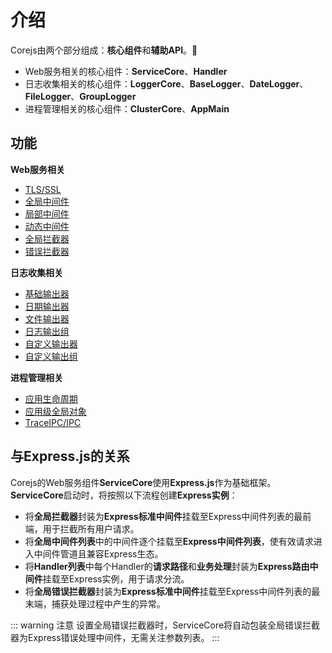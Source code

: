 # 介绍

Corejs由两个部分组成：**核心组件**和**辅助API**。

- Web服务相关的核心组件：**ServiceCore**、**Handler**
- 日志收集相关的核心组件：**LoggerCore**、**BaseLogger**、**DateLogger**、**FileLogger**、**GroupLogger**
- 进程管理相关的核心组件：**ClusterCore**、**AppMain**

## 功能

**Web服务相关**

- [TLS/SSL](/guide/web-service.html#tls-ssl)
- [全局中间件](/guide/web-service.html#全局中间件)
- [局部中间件](/guide/request-handler.html#中间件系统-2)
- [动态中间件](/guide/dynamic-middleware)
- [全局拦截器](/guide/web-service.html#全局拦截器)
- [错误拦截器](/guide/web-service.html#错误拦截器)

**日志收集相关**

- [基础输出器](/guide/logger-introduce.html#基础输出器)
- [日期输出器](/guide/logger-introduce.html#日期输出器)
- [文件输出器](/guide/logger-introduce.html#文件输出器)
- [日志输出组](/guide/logger-group-introduce.html)
- [自定义输出器](/guide/logger-customizing.html)
- [自定义输出组](/guide/logger-group-customizing.html)

**进程管理相关**

- [应用生命周期](/guide/cluster-manager.html#多进程模型)
- [应用级全局对象](/guide/cluster-manager.html#全局对象)
- [TraceIPC/IPC](/guide/cluster-manager.html#进程间通信)

## 与Express.js的关系

Corejs的Web服务组件**ServiceCore**使用**Express.js**作为基础框架。**ServiceCore**启动时，将按照以下流程创建**Express实例**：

- 将**全局拦截器**封装为**Express标准中间件**挂载至Express中间件列表的最前端，用于拦截所有用户请求。
- 将**全局中间件列表**中的中间件逐个挂载至**Express中间件列表**，使有效请求进入中间件管道且兼容Express生态。
- 将**Handler列表**中每个Handler的**请求路径**和**业务处理**封装为**Express路由中间件**挂载至Express实例，用于请求分流。
- 将**全局错误拦截器**封装为**Express标准中间件**挂载至Express中间件列表的最末端，捕获处理过程中产生的异常。

::: warning 注意
设置全局错误拦截器时，ServiceCore将自动包装全局错误拦截器为Express错误处理中间件，无需关注参数列表。
:::
